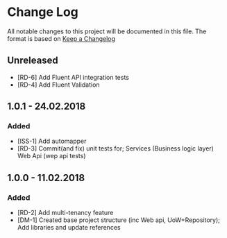 # Change Log

All notable changes to this project will be documented in this file.
The format is based on [Keep a Changelog](http://keepachangelog.com/)

## Unreleased

- [RD-6] Add Fluent API integration tests
- [RD-4] Add Fluent Validation

## 1.0.1 - 24.02.2018

### Added

- [ISS-1] Add automapper
- [RD-3] Commit(and fix) unit tests for; Services (Business logic layer) Web Api (wep api tests)

## 1.0.0 - 11.02.2018

### Added

- [RD-2] Add multi-tenancy feature
- [DM-1] Created base project structure (inc Web api, UoW+Repository); Add libraries and update references
